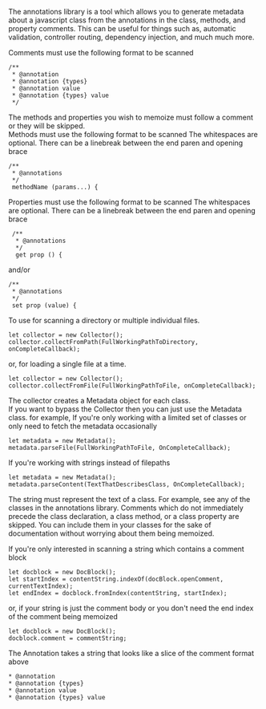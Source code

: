 The annotations library is a tool which allows you to generate metadata about a javascript class from the 
annotations in the class, methods, and property comments. 
This can be useful for things such as, automatic validation, controller routing, dependency injection, and much much more.

Comments must use the following format to be scanned

    /**
     * @annotation
     * @annotation {types}
     * @annotation value
     * @annotation {types} value
     */

The methods and properties you wish to memoize must follow a comment or they will be skipped.     
Methods must use the following format to be scanned
The whitespaces are optional. There can be a linebreak between the end paren and opening brace

    /**
     * @annotations
     */
     methodName (params...) {
Properties must use the following format to be scanned
The whitespaces are optional. There can be a linebreak between the end paren and opening brace

     /**
      * @annotations
      */
      get prop () {
      
and/or

    /**
     * @annotations
     */
     set prop (value) {

To use for scanning a directory or multiple individual files.
    
    let collector = new Collector();
    collector.collectFromPath(FullWorkingPathToDirectory, onCompleteCallback);
    
or, for loading a single file at a time.

    let collector = new Collector();
    collector.collectFromFile(FullWorkingPathToFile, onCompleteCallback);
        
The collector creates a Metadata object for each class.  
If you want to bypass the Collector then you can just use the Metadata class.
for example, If you're only working with a limited set of classes or only need to fetch the metadata occasionally 

    let metadata = new Metadata();
    metadata.parseFile(FullWorkingPathToFile, OnCompleteCallback);
    
If you're working with strings instead of filepaths

    let metadata = new Metadata();
    metadata.parseContent(TextThatDescribesClass, OnCompleteCallback);
    
The string must represent the text of a class. For example, see any of the classes in the annotations library.
Comments which do not immediately precede the class declaration, a class method, or a class property are skipped. 
You can include them in your classes for the sake of documentation without worrying about them being memoized. 
        
If you're only interested in scanning a string which contains a comment block

    let docblock = new DocBlock();
    let startIndex = contentString.indexOf(docBlock.openComment, currentTextIndex);
    let endIndex = docblock.fromIndex(contentString, startIndex);
    
or, if your string is just the comment body or you don't need the end index of the comment being memoized

    let docblock = new DocBlock();
    docblock.comment = commentString;
    
The Annotation takes a string that looks like a slice of the comment format above

    * @annotation
    * @annotation {types}
    * @annotation value
    * @annotation {types} value